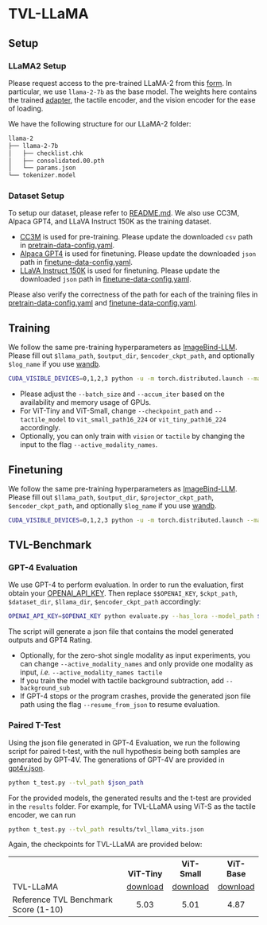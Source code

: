 # TVL-LLaMA
## Setup 
### LLaMA2 Setup
Please request access to the pre-trained LLaMA-2 from this [form](https://llama.meta.com/llama-downloads/). In particular, we use `llama-2-7b` as the base model. The weights here contains the trained [adapter](https://arxiv.org/abs/2309.03905), the tactile encoder, and the vision encoder for the ease of loading. 

We have the following structure for our LLaMA-2 folder:
```bash 
llama-2
├── llama-2-7b
│   ├── checklist.chk
│   ├── consolidated.00.pth
│   └── params.json
└── tokenizer.model
```

### Dataset Setup 
To setup our dataset, please refer to [README.md](../README.md). We also use CC3M, Alpaca GPT4, and LLaVA Instruct 150K as the training dataset. 
- [CC3M](https://huggingface.co/datasets/liuhaotian/LLaVA-CC3M-Pretrain-595K) is used for pre-training. Please update the downloaded `csv` path in [pretrain-data-config.yaml](exps/pretrain-data-config.yaml). 
- [Alpaca GPT4](https://github.com/Instruction-Tuning-with-GPT-4/GPT-4-LLM/blob/main/data/alpaca_gpt4_data.json) is used for finetuning. Please update the downloaded `json` path in [finetune-data-config.yaml](exps/finetune-data-config.yaml). 
- [LLaVA Instruct 150K](https://huggingface.co/datasets/liuhaotian/LLaVA-Instruct-150K) is used for finetuning. Please update the downloaded `json` path in [finetune-data-config.yaml](exps/finetune-data-config.yaml). 

Please also verify the correctness of the path for each of the training files in [pretrain-data-config.yaml](exps/pretrain-data-config.yaml) and [finetune-data-config.yaml](exps/finetune-data-config.yaml).

## Training
We follow the same pre-training hyperparameters as [ImageBind-LLM](https://github.com/OpenGVLab/LLaMA-Adapter/tree/main/imagebind_LLM). Please fill out `$llama_path`, `$output_dir`, `$encoder_ckpt_path`, and optionally `$log_name` if you use [wandb](https://wandb.ai). 
```bash 
CUDA_VISIBLE_DEVICES=0,1,2,3 python -u -m torch.distributed.launch --master_port=1112 --nproc_per_node=4 --use_env main_pretrain.py --data_config exps/pretrain-data-config.yaml --batch_size 8 --seed 1 --epochs 150 --split_epoch 50 --warmup_epochs 5 --blr 1.0e-4 --weight_decay 0.05 --llama_path $llama_path --output_dir $output_dir --active_modality_names vision tactile --checkpoint_path $encoder_ckpt_path --tactile_model vit_base_patch16_224 --log_name $log_name --crop_tacvis
```
- Please adjust the `--batch_size` and `--accum_iter` based on the availability and memory usage of GPUs. 
- For ViT-Tiny and ViT-Small, change `--checkpoint_path` and `--tactile_model` to `vit_small_path16_224` or `vit_tiny_path16_224` accordingly. 
- Optionally, you can only train with `vision` or `tactile` by changing the input to the flag `--active_modality_names`. 

## Finetuning
We follow the same pre-training hyperparameters as [ImageBind-LLM](https://github.com/OpenGVLab/LLaMA-Adapter/tree/main/imagebind_LLM). Please fill out `$llama_path`, `$output_dir`, `$projector_ckpt_path`, `$encoder_ckpt_path`, and optionally `$log_name` if you use [wandb](https://wandb.ai). 

```bash 
CUDA_VISIBLE_DEVICES=0,1,2,3 python -u -m torch.distributed.launch --master_port=1112 --nproc_per_node=2 --use_env main_finetune.py --data_config exps/finetune-data-config.yaml --batch_size 2 --accum_iter 4 --llama_type llama-2-7b --epochs 4 --warmup_epochs 1 --blr 10e-4 --weight_decay 0.02 --llama_path $llama_path --output_dir $output_dir  --pretrained_path $projector_ckpt_path --active_modality_names tactile vision --checkpoint_path $encoder_ckpt_path --tactile_model vit_small_patch16_224 --log_name $log_name --crop_tacvis
```

## TVL-Benchmark
### GPT-4 Evaluation
We use GPT-4 to perform evaluation. In order to run the evaluation, first obtain your [OPENAI_API_KEY](https://platform.openai.com/api-keys). Then replace `$$OPENAI_KEY`, `$ckpt_path`, `$dataset_dir`, `$llama_dir`, `$encoder_ckpt_path` accordingly:
```bash
OPENAI_API_KEY=$OPENAI_KEY python evaluate.py --has_lora --model_path $ckpt_path --gpt --active_modality_names tactile vision --tactile_model vit_small_patch16_224 --checkpoint_path $encoder_ckpt_path --eval_datasets ssvtp hct --datasets_dir $dataset_dir --llama_dir $llama_dir --crop_tacvis
```
The script will generate a json file that contains the model generated outputs and GPT4 Rating.
- Optionally, for the zero-shot single modality as input experiments, you can change `--active_modality_names` and only provide one modality as input, *i.e.* `--active_modality_names tactile`
- If you train the model with tactile background subtraction, add `--background_sub`
- If GPT-4 stops or the program crashes, provide the generated json file path using the flag `--resume_from_json` to resume evaluation. 

### Paired T-Test
Using the json file generated in GPT-4 Evaluation, we run the following script for paired t-test, with the null hypothesis being both samples are generated by GPT-4V. The generations of GPT-4V are provided in [gpt4v.json](results/gpt4v.json). 
```bash 
python t_test.py --tvl_path $json_path
```
For the provided models, the generated results and the t-test are provided in the `results` folder. For example, for TVL-LLaMA using ViT-S as the tactile encoder, we can run 
```bash 
python t_test.py --tvl_path results/tvl_llama_vits.json
```

Again, the checkpoints for TVL-LLaMA are provided below:
<table><tbody>
<!-- START TABLE -->
<!-- TABLE HEADER -->
<th valign="bottom"></th>
<th valign="bottom">ViT-Tiny</th>
<th valign="bottom">ViT-Small</th>
<th valign="bottom">ViT-Base</th>
<!-- TABLE BODY -->
<tr><td align="left">TVL-LLaMA</td>
<td align="center"><a href='https://huggingface.co/mlfu7/Touch-Vision-Language-Models/resolve/main/ckpt/tvl_llama/tvl_llama_vittiny.pth?download=true'>download</a></td>
<td align="center"><a href='https://huggingface.co/mlfu7/Touch-Vision-Language-Models/resolve/main/ckpt/tvl_llama/tvl_llama_vits.pth?download=true'>download</a></td>
<td align="center"><a href='https://huggingface.co/mlfu7/Touch-Vision-Language-Models/resolve/main/ckpt/tvl_llama/tvl_llama_vitb.pth?download=true'>download</a></td>
</tr>
<tr><td align="left">Reference TVL Benchmark Score (1-10)</td>
<td align="center">5.03</td>
<td align="center">5.01</td>
<td align="center"> 4.87</td>
</tr>
</tbody></table>
